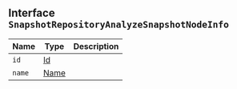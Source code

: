 ## Interface `SnapshotRepositoryAnalyzeSnapshotNodeInfo`

| Name | Type | Description |
| - | - | - |
| `id` | [Id](./Id.md) | &nbsp; |
| `name` | [Name](./Name.md) | &nbsp; |
